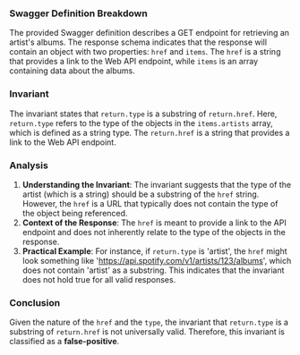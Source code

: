 ### Swagger Definition Breakdown
The provided Swagger definition describes a GET endpoint for retrieving an artist's albums. The response schema indicates that the response will contain an object with two properties: `href` and `items`. The `href` is a string that provides a link to the Web API endpoint, while `items` is an array containing data about the albums.

### Invariant
The invariant states that `return.type` is a substring of `return.href`. Here, `return.type` refers to the type of the objects in the `items.artists` array, which is defined as a string type. The `return.href` is a string that provides a link to the Web API endpoint.

### Analysis
1. **Understanding the Invariant**: The invariant suggests that the type of the artist (which is a string) should be a substring of the `href` string. However, the `href` is a URL that typically does not contain the type of the object being referenced. 
2. **Context of the Response**: The `href` is meant to provide a link to the API endpoint and does not inherently relate to the type of the objects in the response. 
3. **Practical Example**: For instance, if `return.type` is 'artist', the `href` might look something like 'https://api.spotify.com/v1/artists/123/albums', which does not contain 'artist' as a substring. This indicates that the invariant does not hold true for all valid responses.

### Conclusion
Given the nature of the `href` and the `type`, the invariant that `return.type` is a substring of `return.href` is not universally valid. Therefore, this invariant is classified as a **false-positive**.
